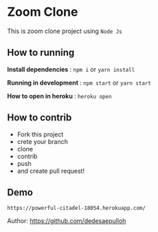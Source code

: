 # Zoom Clone
This is zoom clone project using `Node Js`

## How to running
**Install dependencies** : `npm i` or `yarn install`

**Running in development** : `npm start` or `yarn start`

**How to open in heroku** : `heroku open`

## How to contrib
- Fork this project 
- crete your branch
- clone
- contrib
- push
- and create pull request!

## Demo
`https://powerful-citadel-18054.herokuapp.com/`

Author: https://github.com/dedesaepulloh 

